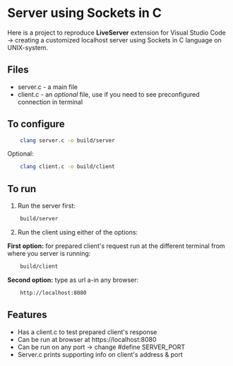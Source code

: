 # Server using Sockets in C

Here is a project to reproduce **LiveServer** extension for Visual Studio Code -> creating a customized localhost server using Sockets in C language on UNIX-system.

## Files

- server.c - a main file
- client.c - an _optional_ file, use if you need to see preconfigured connection in terminal

## To configure

```bash
    clang server.c -o build/server
```

Optional:

```bash
    clang client.c -o build/client
```

## To run

1.  Run the server first:

```bash
    build/server
```

2.  Run the client using either of the options:

**First option:** for prepared client's request run at the different terminal from where you server is running:

```bash
    build/client
```

**Second option:** type as url a-in any browser:

```bash
    http://localhost:8080
```

## Features

- Has a client.c to test prepared client's response
- Can be run at browser at https://localhost:8080
- Can be run on any port -> change #define SERVER_PORT
- Server.c prints supporting info on client's address & port

